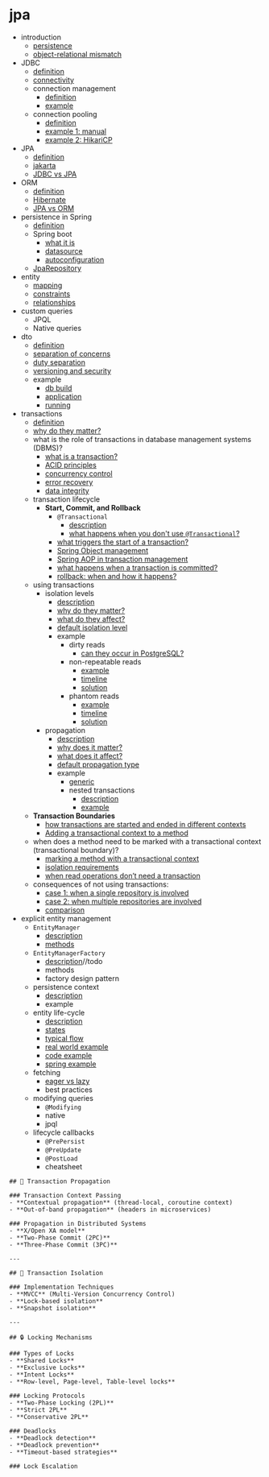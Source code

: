 # jpa
- introduction
    - [persistence](persistence/persistence.md)
    - [object-relational mismatch](or-mismatch/or_mismatch.md)
- JDBC
    - [definition](jdbc/definition/definition.md)
    - [connectivity](jdbc/connectivity/connectivity.md)
    - connection management
        - [definition](jdbc/management/definition/definition.md)
        - [example](jdbc/management/example/example.md)
    - connection pooling
        - [definition](jdbc/pooling/definition/definition.md)
        - [example 1: manual](jdbc/pooling/example-1/example_1.md)
        - [example 2: HikariCP](jdbc/pooling/example-2/example_2.md)
- JPA
    - [definition](jpa/definition/definition.md)
    - [jakarta](jpa/jakarta/jakarta.md)
    - [JDBC vs JPA](jpa/comparison/comparison.md)
- ORM
    - [definition](orm/definition/definition.md)
    - [Hibernate](orm/hibernate/hibernate.md)
    - [JPA vs ORM](orm/jpa-vs-orm/jpa_vs_orm.md)
- persistence in Spring
    - [definition](spring/definition/definition.md)
    - Spring boot
      - [what it is](spring/boot/what-it-is/what_it_is.md)
      - [datasource](spring/boot/datasource/datasource.md)
      - [autoconfiguration](spring/boot/auto-config/auto_config.md)
    - [JpaRepository](spring/repository/repository.md)
- entity
    - [mapping](entity/mapping.md)
    - [constraints](entity/constraints.md)
    - [relationships](entity/relationships.md)
- custom queries
  - JPQL
  - Native queries
- dto
    - [definition](../../../java/chapter-2/object-oriented/components/dto/dto.md)
    - [separation of concerns](dto/separation/separation.md)
    - [duty separation](dto/duty/duty.md)
    - [versioning and security](dto/version-sec/version_sec.md)
    - example
        - [db build](dto/example/db-build/db_build.md)
        - [application](dto/example/application/application.md)
        - [running](dto/example/running/running.md)
- transactions
    - [definition](transactions/definition/definition.md)
    - [why do they matter?](transactions/why/why.md)
    - what is the role of transactions in database management systems (DBMS)?
        - [what is a transaction?](transactions/dbms/definition/definition.md)
        - [ACID principles](transactions/dbms/acid/acid.md)
        - [concurrency control](transactions/dbms/concurrency/concurrency.md)
        - [error recovery](transactions/dbms/error-recovery/error_recovery.md)
        - [data integrity](transactions/dbms/integrity/integrity.md)
    - transaction lifecycle
        - **Start, Commit, and Rollback**
            - `@Transactional`
                - [description](transactions/lifecycle/stages/transactional/description/description.md)
                - [what happens when you don't use `@Transactional`?](transactions/lifecycle/stages/transactional/what/what.md)
            - [what triggers the start of a transaction?](transactions/lifecycle/stages/start/start.md)
            - [Spring Object management](transactions/lifecycle/stages/spring-object-management/index.md)
            - [Spring AOP in transaction management](transactions/lifecycle/stages/aop/index.md)
            - [what happens when a transaction is committed?](transactions/lifecycle/stages/commit/commit.md)
            - [rollback: when and how it happens?](transactions/lifecycle/stages/rollback/rollback.md)
    - using transactions
        - isolation levels
            - [description](transactions/using/isolation/description/description.md)
            - [why do they matter?](transactions/using/isolation/why/why.md)
            - [what do they affect?](transactions/using/isolation/what/what.md)
            - [default isolation level](transactions/using/isolation/default/default.md)
            - example
                - dirty reads
                    - [can they occur in PostgreSQL?](transactions/using/isolation/example/dirty-reads/can-it-occur/can_it_occur.md)
                - non-repeatable reads
                    - [example](transactions/using/isolation/example/non-repeatable-reads/example/example.md)
                    - [timeline](transactions/using/isolation/example/non-repeatable-reads/timeline/timeline.md)
                    - [solution](transactions/using/isolation/example/non-repeatable-reads/solution/solution.md)
                - phantom reads
                    - [example](transactions/using/isolation/example/phantom-reads/example/example.md)
                    - [timeline](transactions/using/isolation/example/phantom-reads/timeline/timeline.md)
                    - [solution](transactions/using/isolation/example/phantom-reads/solution/solution.md)
        - propagation
            - [description](transactions/using/propagation/description/description.md)
            - [why does it matter?](transactions/using/propagation/why/why.md)
            - [what does it affect?](transactions/using/propagation/what/what.md)
            - [default propagation type](transactions/using/propagation/default/default.md)
            - example
                - [generic](transactions/using/propagation/example/generic/generic.md)
                - nested transactions
                    - [description](transactions/using/propagation/example/nested/description/description.md)
                    - [example](transactions/using/propagation/example/nested/example/example.md)
    - **Transaction Boundaries**
        - [how transactions are started and ended in different contexts](transactions/lifecycle/boundaries/contexts/contexts.md)
        - [Adding a transactional context to a method](transactions/lifecycle/boundaries/transactional-context/transactional_context.md)
    - when does a method need to be marked with a transactional context (transactional boundary)?
        - [marking a method with a transactional context](transactions/transactional-boundary/marking/marking.md)
        - [isolation requirements](transactions/isolation-requirements/isolation_requirements.md)
        - [when read operations don’t need a transaction](transactions/read-ops/read_ops.md)
    - consequences of not using transactions:
        - [case 1: when a single repository is involved](transactions/consequences/case-1/case_1.md)
        - [case 2: when multiple repositories are involved](transactions/consequences/case-2/case_2.md)
        - [comparison](transactions/consequences/comparison/comparison.md)
- explicit entity management
    - `EntityManager`
        - [description](entity-management/entity-manager/description/description.md)
        - [methods](entity-management/entity-manager/methods/methods.md)
    - `EntityManagerFactory`
        - [description](entity-management/entity-manager-factory/description/description.md)//todo
        - methods
        - factory design pattern
    - persistence context
        - [description](entity-management/persistence-context/description/description.md)
        - example
    - entity life-cycle
        - [description](entity-management/life-cycle/description/description.md)
        - [states](entity-management/life-cycle/states/states.md)
        - [typical flow](entity-management/life-cycle/flow/flow.md)
        - [real world example]()
        - [code example]()
        - [spring example]()
    - fetching
        - [eager vs lazy](entity-management/fetching/eager-vs-lazy/eager_vs_lazy.md)
        - best practices
    - modifying queries
        - `@Modifying`
        - native
        - jpql
    - lifecycle callbacks
        - `@PrePersist`
        - `@PreUpdate`
        - `@PostLoad`
        - cheatsheet


```
## 🔄 Transaction Propagation

### Transaction Context Passing
- **Contextual propagation** (thread-local, coroutine context)
- **Out-of-band propagation** (headers in microservices)

### Propagation in Distributed Systems
- **X/Open XA model**
- **Two-Phase Commit (2PC)**
- **Three-Phase Commit (3PC)**

---

## 🔐 Transaction Isolation

### Implementation Techniques
- **MVCC** (Multi-Version Concurrency Control)
- **Lock-based isolation**
- **Snapshot isolation**

---

## 🔒 Locking Mechanisms

### Types of Locks
- **Shared Locks**
- **Exclusive Locks**
- **Intent Locks**
- **Row-level, Page-level, Table-level locks**

### Locking Protocols
- **Two-Phase Locking (2PL)**
- **Strict 2PL**
- **Conservative 2PL**

### Deadlocks
- **Deadlock detection**
- **Deadlock prevention**
- **Timeout-based strategies**

### Lock Escalation

```

